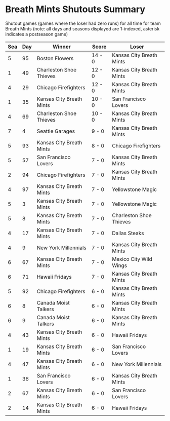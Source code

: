 # Breath Mints Shutouts Summary



Shutout games (games where the loser had zero runs) for all time for team Breath Mints (note: all days and seasons displayed are 1-indexed, asterisk indicates a postseason game)


| Sea | Day | Winner | Score | Loser | 
| ------ |------ |------ |------ |------ |
| 5 | 95 | Boston Flowers | 14 - 0 | Kansas City Breath Mints | 
| 1 | 49 | Charleston Shoe Thieves | 12 - 0 | Kansas City Breath Mints | 
| 4 | 29 | Chicago Firefighters | 12 - 0 | Kansas City Breath Mints | 
| 1 | 35 | Kansas City Breath Mints | 10 - 0 | San Francisco Lovers | 
| 4 | 69 | Charleston Shoe Thieves | 10 - 0 | Kansas City Breath Mints | 
| 7 | 4 | Seattle Garages | 9 - 0 | Kansas City Breath Mints | 
| 5 | 93 | Kansas City Breath Mints | 8 - 0 | Chicago Firefighters | 
| 5 | 57 | San Francisco Lovers | 7 - 0 | Kansas City Breath Mints | 
| 2 | 94 | Chicago Firefighters | 7 - 0 | Kansas City Breath Mints | 
| 4 | 97 | Kansas City Breath Mints | 7 - 0 | Yellowstone Magic | 
| 5 | 3 | Kansas City Breath Mints | 7 - 0 | Yellowstone Magic | 
| 5 | 8 | Kansas City Breath Mints | 7 - 0 | Charleston Shoe Thieves | 
| 4 | 17 | Kansas City Breath Mints | 7 - 0 | Dallas Steaks | 
| 4 | 9 | New York Millennials | 7 - 0 | Kansas City Breath Mints | 
| 6 | 67 | Kansas City Breath Mints | 7 - 0 | Mexico City Wild Wings | 
| 6 | 71 | Hawaii Fridays | 7 - 0 | Kansas City Breath Mints | 
| 5 | 92 | Chicago Firefighters | 6 - 0 | Kansas City Breath Mints | 
| 6 | 8 | Canada Moist Talkers | 6 - 0 | Kansas City Breath Mints | 
| 6 | 9 | Canada Moist Talkers | 6 - 0 | Kansas City Breath Mints | 
| 4 | 43 | Kansas City Breath Mints | 6 - 0 | Hawaii Fridays | 
| 1 | 19 | Kansas City Breath Mints | 6 - 0 | San Francisco Lovers | 
| 4 | 47 | Kansas City Breath Mints | 6 - 0 | New York Millennials | 
| 1 | 36 | San Francisco Lovers | 6 - 0 | Kansas City Breath Mints | 
| 2 | 67 | Kansas City Breath Mints | 6 - 0 | San Francisco Lovers | 
| 2 | 14 | Kansas City Breath Mints | 6 - 0 | Hawaii Fridays | 


